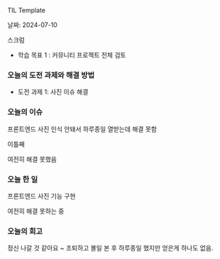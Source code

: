 TIL Template

날짜: 2024-07-10

스크럼
- 학습 목표 1 : 커뮤니티 프로젝트 전체 검토

### 오늘의 도전 과제와 해결 방법
- 도전 과제 1: 사진 이슈 해결

### 오늘의 이슈

프론트엔드 사진 인식 안돼서 하루종일 열받는데 해결 못함

이틀째 

여전히 해결 못했음


### 오늘 한 일

프론트엔드 사진 기능 구현

여전히 해결 못하는 중


### 오늘의 회고

정신 나갈 것 같아요 ~ 조퇴하고 볼일 본 후 하루종일 했지만 얻은게 하나도 없음.